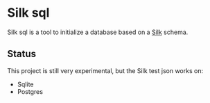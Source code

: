 Silk sql
===============================

Silk sql is a tool to initialize a database based on a [Silk](https://github.com/mverleg/silk) schema.

Status
-------------------------------

This project is still very experimental, but the Silk test json works on:

* Sqlite
* Postgres

